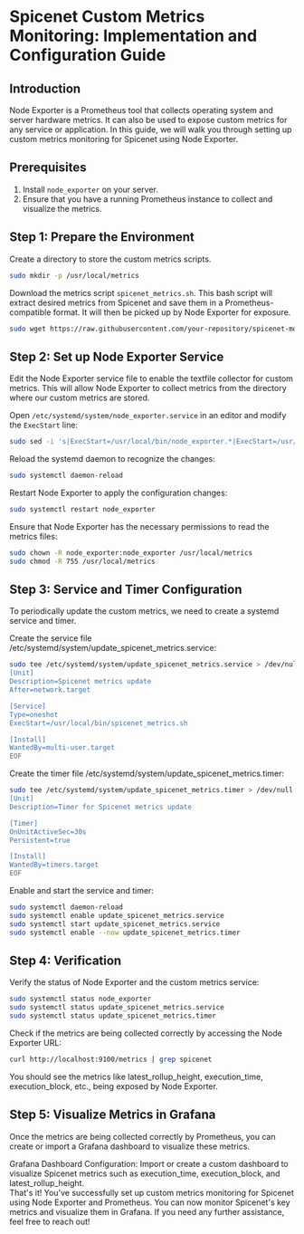 # Spicenet Custom Metrics Monitoring: Implementation and Configuration Guide

## Introduction  
Node Exporter is a Prometheus tool that collects operating system and server hardware metrics. It can also be used to expose custom metrics for any service or application. In this guide, we will walk you through setting up custom metrics monitoring for Spicenet using Node Exporter.  

## Prerequisites
1. Install `node_exporter` on your server.  
2. Ensure that you have a running Prometheus instance to collect and visualize the metrics.  

## Step 1: Prepare the Environment  
Create a directory to store the custom metrics scripts.  

```bash
sudo mkdir -p /usr/local/metrics
```

Download the metrics script `spicenet_metrics.sh`. This bash script will extract desired metrics from Spicenet and save them in a Prometheus-compatible format. It will then be picked up by Node Exporter for exposure.  

```bash
sudo wget https://raw.githubusercontent.com/your-repository/spicenet-monitoring/main/spicenet_metrics.sh -O /usr/local/metrics/spicenet_metrics.sh
```

## Step 2: Set up Node Exporter Service  
Edit the Node Exporter service file to enable the textfile collector for custom metrics. This will allow Node Exporter to collect metrics from the directory where our custom metrics are stored.  

Open `/etc/systemd/system/node_exporter.service` in an editor and modify the `ExecStart` line:  

```bash
sudo sed -i 's|ExecStart=/usr/local/bin/node_exporter.*|ExecStart=/usr/local/bin/node_exporter --collector.textfile.directory=/usr/local/metrics|' /etc/systemd/system/node_exporter.service
```

Reload the systemd daemon to recognize the changes:  

```bash
sudo systemctl daemon-reload
```

Restart Node Exporter to apply the configuration changes:  

```bash
sudo systemctl restart node_exporter
```

Ensure that Node Exporter has the necessary permissions to read the metrics files:  

```bash
sudo chown -R node_exporter:node_exporter /usr/local/metrics
sudo chmod -R 755 /usr/local/metrics
```

## Step 3: Service and Timer Configuration  
To periodically update the custom metrics, we need to create a systemd service and timer.  

Create the service file /etc/systemd/system/update_spicenet_metrics.service:  

```bash
sudo tee /etc/systemd/system/update_spicenet_metrics.service > /dev/null << EOF
[Unit]
Description=Spicenet metrics update
After=network.target

[Service]
Type=oneshot
ExecStart=/usr/local/bin/spicenet_metrics.sh

[Install]
WantedBy=multi-user.target
EOF
```

Create the timer file /etc/systemd/system/update_spicenet_metrics.timer:  

```bash
sudo tee /etc/systemd/system/update_spicenet_metrics.timer > /dev/null << EOF
[Unit]
Description=Timer for Spicenet metrics update

[Timer]
OnUnitActiveSec=30s
Persistent=true

[Install]
WantedBy=timers.target
EOF
```

Enable and start the service and timer:  

```bash
sudo systemctl daemon-reload
sudo systemctl enable update_spicenet_metrics.service
sudo systemctl start update_spicenet_metrics.service
sudo systemctl enable --now update_spicenet_metrics.timer
```

## Step 4: Verification  
Verify the status of Node Exporter and the custom metrics service:  

```bash
sudo systemctl status node_exporter
sudo systemctl status update_spicenet_metrics.service
sudo systemctl status update_spicenet_metrics.timer
```

Check if the metrics are being collected correctly by accessing the Node Exporter URL:  

```bash
curl http://localhost:9100/metrics | grep spicenet
```

You should see the metrics like latest_rollup_height, execution_time, execution_block, etc., being exposed by Node Exporter.  

## Step 5: Visualize Metrics in Grafana  
Once the metrics are being collected correctly by Prometheus, you can create or import a Grafana dashboard to visualize these metrics.  

Grafana Dashboard Configuration: Import or create a custom dashboard to visualize Spicenet metrics such as execution_time, execution_block, and latest_rollup_height.  
That's it! You've successfully set up custom metrics monitoring for Spicenet using Node Exporter and Prometheus. You can now monitor Spicenet's key metrics and visualize them in Grafana. If you need any further assistance, feel free to reach out!  

